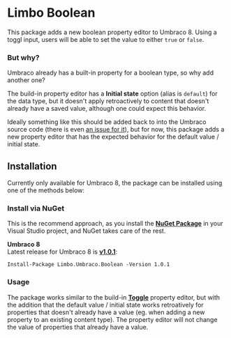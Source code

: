 # Limbo Boolean

This package adds a new boolean property editor to Umbraco 8. Using a toggl input, users will be able to set the value to either `true` or `false`.

### But why?
Umbraco already has a built-in property for a boolean type, so why add another one?

The build-in property editor has a **Initial state** option (alias is `default`) for the data type, but it doesn't apply retroactively to content that doesn't already have a saved value, although one could expect this behavior.

Ideally something like this should be added back to into the Umbraco source code (there is even [an issue for it](https://github.com/umbraco/Umbraco-CMS/issues/10160)), but for now, this package adds a new property editor that has the expected behavior for the default value / initial state.

## Installation

Currently only available for Umbraco 8, the package can be installed using one of the methods below:

### Install via NuGet
This is the recommend approach, as you install the [**NuGet Package**](https://www.nuget.org/packages/Limbo.Umbraco.Boolean/1.0.1) in your Visual Studio project, and NuGet takes care of the rest.

**Umbraco 8**  
Latest release for Umbraco 8 is [**v1.0.1**](https://www.nuget.org/packages/Limbo.Umbraco.Boolean/1.0.1):

```
Install-Package Limbo.Umbraco.Boolean -Version 1.0.1
```

### Usage

The package works similar to the build-in [**Toggle**](https://our.umbraco.com/Documentation/Fundamentals/Backoffice/Property-Editors/Built-in-Property-Editors/True-False/index-v8) property editor, but with the addition that the default value / initial state works retroatively for properties that doesn't already have a value (eg. when adding a new property to an existing content type). The property editor will not change the value of properties that already have a value.
